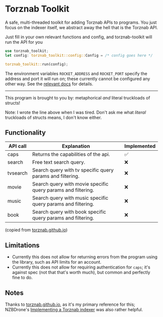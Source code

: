 # Torznab Toolkit

A safe, multi-threaded toolkit for adding Torznab APIs to programs. You just focus on the indexer itself, we abstract away the hell that is the Torznab API.

Just fill in your own relevant functions and config, and torznab-toolkit will run the API for you

```rust
use torznab_toolkit;
let config: torznab_toolkit::config::Config = /* config goes here */

torznab_toolkit::run(config);
```

The environment variables `ROCKET_ADDRESS` and `ROCKET_PORT` specify the address and port it will run on; these currently cannot be configured any other way. See the [relevant docs](https://rocket.rs/guide/v0.5/deploying/) for details.

---

This program is brought to you by: metaphorical *and* literal truckloads of structs!

Note: I wrote the line above when I was tired. Don't ask me what *literal* truckloads of structs means, I don't know either.

## Functionality

| API call | Explanation                                                  | Implemented  |
| -------- | ------------------------------------------------------------ | -----------  |
| caps     | Returns the capabilities of the api.                         | ✅           |
| search   | Free text search query.                                      | ❌           |
| tvsearch | Search query with tv specific query params and filtering.    | ❌           |
| movie    | Search query with movie specific query params and filtering. | ❌           |
| music    | Search query with music specific query params and filtering. | ❌           |
| book     | Search query with book specific query params and filtering.  | ❌           |

<!-- for copy-pasting: ❌ ✅ -->
(copied from [torznab.github.io](https://torznab.github.io/spec-1.3-draft/torznab/Specification-v1.3.html))

## Limitations

- Currently this does not allow for returning errors from the program using the library, such as API limits for an account.
- Currently this does not allow for requiring authentication for `caps`; it's against spec (not that that's worth much), but common and perfectly fine to do.

## Notes

Thanks to [torznab.github.io](https://torznab.github.io/spec-1.3-draft/index.html), as it's my primary reference for this; NZBDrone's [Implementing a Torznab indexer](https://nzbdrone.readthedocs.io/Implementing-a-Torznab-indexer/) was also rather helpful.
